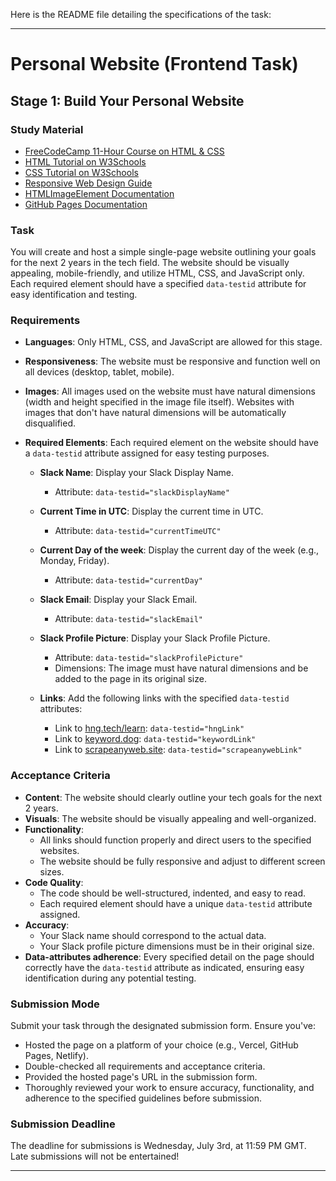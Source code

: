 Here is the README file detailing the specifications of the task:

---

# Personal Website (Frontend Task)

## Stage 1: Build Your Personal Website

### Study Material
- [FreeCodeCamp 11-Hour Course on HTML & CSS](https://www.freecodecamp.org/news/html-css-11-hour-course/)
- [HTML Tutorial on W3Schools](https://www.w3schools.com/html/)
- [CSS Tutorial on W3Schools](https://www.w3schools.com/css/)
- [Responsive Web Design Guide](https://firefox-source-docs.mozilla.org/devtools-user/responsive_design_mode)
- [HTMLImageElement Documentation](https://developer.mozilla.org/en-US/docs/Web/API/HTMLImageElement/naturalHeight)
- [GitHub Pages Documentation](https://docs.github.com/articles/creating-project-pages-manually)

### Task
You will create and host a simple single-page website outlining your goals for the next 2 years in the tech field. The website should be visually appealing, mobile-friendly, and utilize HTML, CSS, and JavaScript only. Each required element should have a specified `data-testid` attribute for easy identification and testing.

### Requirements
- **Languages**: Only HTML, CSS, and JavaScript are allowed for this stage.
- **Responsiveness**: The website must be responsive and function well on all devices (desktop, tablet, mobile).
- **Images**: All images used on the website must have natural dimensions (width and height specified in the image file itself). Websites with images that don't have natural dimensions will be automatically disqualified.
- **Required Elements**: Each required element on the website should have a `data-testid` attribute assigned for easy testing purposes.

  - **Slack Name**: Display your Slack Display Name.
    - Attribute: `data-testid="slackDisplayName"`

  - **Current Time in UTC**: Display the current time in UTC.
    - Attribute: `data-testid="currentTimeUTC"`

  - **Current Day of the week**: Display the current day of the week (e.g., Monday, Friday).
    - Attribute: `data-testid="currentDay"`

  - **Slack Email**: Display your Slack Email.
    - Attribute: `data-testid="slackEmail"`

  - **Slack Profile Picture**: Display your Slack Profile Picture.
    - Attribute: `data-testid="slackProfilePicture"`
    - Dimensions: The image must have natural dimensions and be added to the page in its original size.

  - **Links**: Add the following links with the specified `data-testid` attributes:
    - Link to [hng.tech/learn](https://hng.tech/learn): `data-testid="hngLink"`
    - Link to [keyword.dog](https://keyword.dog): `data-testid="keywordLink"`
    - Link to [scrapeanyweb.site](https://scrapeanyweb.site): `data-testid="scrapeanywebLink"`

### Acceptance Criteria
- **Content**: The website should clearly outline your tech goals for the next 2 years.
- **Visuals**: The website should be visually appealing and well-organized.
- **Functionality**: 
  - All links should function properly and direct users to the specified websites.
  - The website should be fully responsive and adjust to different screen sizes.
- **Code Quality**:
  - The code should be well-structured, indented, and easy to read.
  - Each required element should have a unique `data-testid` attribute assigned.
- **Accuracy**:
  - Your Slack name should correspond to the actual data.
  - Your Slack profile picture dimensions must be in their original size.
- **Data-attributes adherence**: Every specified detail on the page should correctly have the `data-testid` attribute as indicated, ensuring easy identification during any potential testing.

### Submission Mode
Submit your task through the designated submission form. Ensure you've:
- Hosted the page on a platform of your choice (e.g., Vercel, GitHub Pages, Netlify).
- Double-checked all requirements and acceptance criteria.
- Provided the hosted page's URL in the submission form.
- Thoroughly reviewed your work to ensure accuracy, functionality, and adherence to the specified guidelines before submission.

### Submission Deadline
The deadline for submissions is Wednesday, July 3rd, at 11:59 PM GMT. Late submissions will not be entertained!

---
